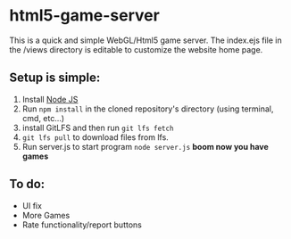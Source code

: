 # html5-game-server

This is a quick and simple WebGL/Html5 game server. 
The index.ejs file in the /views directory is editable to customize the website home page.

## Setup is simple:
1. Install <a href='https://nodejs.org/en/'>Node JS</a>
2. Run ```npm install``` in the cloned repository's directory (using terminal, cmd, etc...)
3. install GitLFS and then run ```git lfs fetch```
4. ```git lfs pull``` to download files from lfs. 
5. Run server.js to start program ```node server.js```
**boom now you have games**

## To do: 
- UI fix
- More Games
- Rate functionality/report buttons
